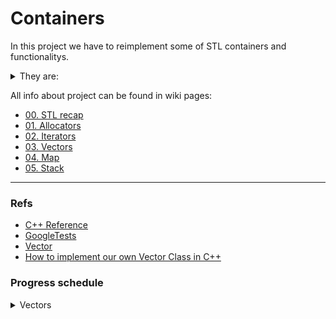 # Containers

In this project we have to reimplement some of STL containers and functionalitys.

<details>
<summary> They are: </summary>

* Containers:

- [ ] vector
- [ ] map
- [ ] stack

*
- [x] std::iterator_traits
- [x] std::reverse_iterator
- [ ] std::enable_if (c++11)
- [ ] std::is_integral
- [x] std::equal and/or std::lexicographical_compare
- [ ] std::pair
- [ ] std::make_pair

this needs to be done following the rules ahead:

- [ ] namespace = `ft`
- [ ] You cannot implement more public functions than the ones offered in the standard containers
- [ ] All the member functions, non-member functions and overloads of the standard containers are expected
- [ ] iterator system in containers that have it
- [x] use std::alocator
</details >

All info about project can be found in wiki pages:
* [00. STL recap](https://github.com/sarahmss/Containers/wiki/00.-STL-recap)
* [01. Allocators](https://github.com/sarahmss/Containers/wiki/01.-Allocators)
* [02. Iterators](https://github.com/sarahmss/Containers/wiki/02.-Iterators)
* [03. Vectors](https://github.com/sarahmss/Containers/wiki/03.-Vectors)
* [04. Map](https://github.com/sarahmss/Containers/wiki/04.-Map)
* [05. Stack](https://github.com/sarahmss/Containers/wiki/05.-Stack)

***
### Refs

* [C++ Reference](https://en.cppreference.com/w/)
* [GoogleTests](http://google.github.io/googletest/)
* [Vector](https://www.youtube.com/watch?v=ryRf4Jh_YC0&list=PLlrATfBNZ98dudnM48yfGUldqGD0S4FFb&index=93&ab_channel=TheCherno)
* [How to implement our own Vector Class in C++](https://www.geeksforgeeks.org/how-to-implement-our-own-vector-class-in-c/)

### Progress schedule
<details> <summary> Vectors </summary>

```mermaid

journey
    title Working tree (Week 1)
    section 13/11
      Iterators and allocators: 6: study
    section 14/11
      capacity memeber functions + some iterators: 4: implementation, study
    section 15/11
      finish iterators implementation: 5: implementation
    section 16/11
      lexygraphical compare, type traits: 5: study
    section 17/11
      Non Member functions: 0: study
    section 18/11
      Non Member fucntions: 0: implementation
    section 19/11
      Finish Vector: 0: implementation
```

</details>
